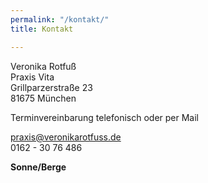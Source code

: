 ```yaml
---
permalink: "/kontakt/"
title: Kontakt

---
```

Veronika Rotfuß  
Praxis Vita  
Grillparzerstraße 23  
81675 München

Terminvereinbarung telefonisch oder per Mail

praxis@veronikarotfuss.de  
0162 - 30 76 486

**Sonne/Berge**